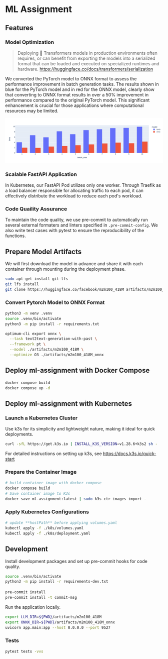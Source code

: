 # ML Assignment

## Features

### Model Optimization

> Deploying 🤗 Transformers models in production environments often requires, or can benefit from exporting the models into a serialized format that can be loaded and executed on specialized runtimes and hardware.  <https://huggingface.co/docs/transformers/serialization>

We converted the PyTorch model to ONNX format to assess the performance improvement in batch generation tasks. The results shown in blue for the PyTorch model and in red for the ONNX model, clearly show that converting to ONNX format results in over a 50% improvement in performance compared to the original PyTorch model. This significant enhancement is crucial for those applications where computational resources may be limited.

![torch_vs_onnx](./docs/torch_vs_onnx.png)

### Scalable FastAPI Application

In Kubernetes, our FastAPI Pod utilizes only one worker. Through Traefik as a load balancer responsible for allocating traffic to each pod, it can effectively distribute the workload to reduce each pod's workload.

### Code Quaility Assurance

To maintain the code quality, we use pre-commit to automatically run several external formaters and linters specified in `.pre-commit-config`. We also write test cases with pytest to ensure the reproducibility of the functions.

## Prepare Model Artifacts

We will first download the model in advance and share it with each container through mounting during the deployment phase.

```bash
sudo apt-get install git-lfs
git lfs install
git clone https://huggingface.co/facebook/m2m100_418M artifacts/m2m100_418M
```

### Convert Pytorch Model to ONNX Format

```bash
python3 -m venv .venv
source .venv/bin/activate
python3 -m pip install -r requirements.txt
```

```bash
optimum-cli export onnx \
  --task text2text-generation-with-past \
  --framework pt \
  --model ./artifacts/m2m100_418M \
  --optimize O3 ./artifacts/m2m100_418M_onnx
```

## Deploy ml-assignment with Docker Compose

```bash
docker compose build
docker compose up -d
```

## Deploy ml-assignment with Kubernetes

### Launch a Kubernetes Cluster

Use k3s for its simplicity and lightweight nature, making it ideal for quick deployments.

```bash
curl -sfL https://get.k3s.io | INSTALL_K3S_VERSION=v1.28.6+k3s2 sh -
```

For detailed instructions on setting up k3s, see <https://docs.k3s.io/quick-start>

### Prepare the Container Image

```bash
# build container image with docker compose
docker compose build
# Save container image to K3s
docker save ml-assignment:latest | sudo k3s ctr images import -
```

### Apply Kubernetes Configurations

```bash
# update **hostPath** before applying volumes.yaml
kubectl apply -f ./k8s/volumes.yaml
kubectl apply -f ./k8s/deployment.yaml
```

## Development

Install development packages and set up pre-commit hooks for code quality.

```bash
source .venv/bin/activate
python3 -m pip install -r requirements-dev.txt

pre-commit install
pre-commit install -t commit-msg
```

Run the application locally.

```bash
export LLM_DIR=${PWD}/artifacts/m2m100_418M
export ONNX_DIR=${PWD}/artifacts/m2m100_418M_onnx
uvicorn app.main:app --host 0.0.0.0 --port 9527
```

### Tests

```bash
pytest tests -vvs
```
